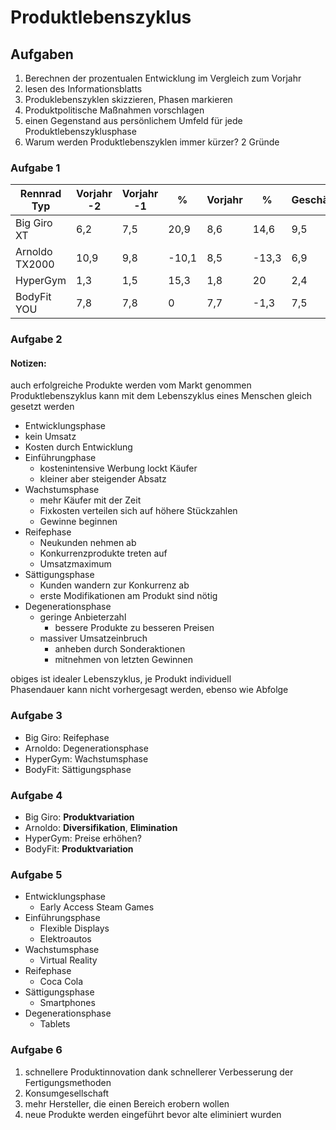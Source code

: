 # Produktlebenszyklus
## Aufgaben
1. Berechnen der prozentualen Entwicklung im Vergleich zum Vorjahr
2. lesen des Informationsblatts
3. Produklebenszyklen skizzieren, Phasen markieren
4. Produktpolitische Maßnahmen vorschlagen
5. einen Gegenstand aus persönlichem Umfeld für jede Produktlebenszyklusphase
6. Warum werden Produktlebenszyklen immer kürzer? 2 Gründe



### Aufgabe 1
|Rennrad Typ|Vorjahr -2|Vorjahr -1|%|Vorjahr|%|Geschäftsjahr|%|
|---|---|---|---|---|---|---|---|
|Big Giro XT| 6,2 | 7,5 |20,9 | 8,6|14,6 | 9,5|10,4|
|Arnoldo TX2000| 10,9|9,8|-10,1|8,5|-13,3|6,9|-18,8|
|HyperGym|1,3|1,5|15,3|1,8|20|2,4|33,3|
|BodyFit YOU|7,8|7,8|0|7,7|-1,3|7,5|-2,6|

### Aufgabe 2
#### Notizen:
auch erfolgreiche Produkte werden vom Markt genommen<br>
Produktlebenszyklus kann mit dem Lebenszyklus eines Menschen gleich gesetzt werden<br>
- Entwicklungsphase
 - kein Umsatz
 - Kosten durch Entwicklung
- Einführungphase
  - kostenintensive Werbung lockt Käufer
  - kleiner aber steigender Absatz
- Wachstumsphase
  - mehr Käufer mit der Zeit
  - Fixkosten verteilen sich auf höhere Stückzahlen
  - Gewinne beginnen
- Reifephase
  - Neukunden nehmen ab
  - Konkurrenzprodukte treten auf
  - Umsatzmaximum
- Sättigungsphase
  - Kunden wandern zur Konkurrenz ab
  - erste Modifikationen am Produkt sind nötig
- Degenerationsphase
  - geringe Anbieterzahl
    - bessere Produkte zu besseren Preisen
  - massiver Umsatzeinbruch
    - anheben durch Sonderaktionen
    - mitnehmen von letzten Gewinnen

obiges ist idealer Lebenszyklus, je Produkt individuell <br>
Phasendauer kann nicht vorhergesagt werden, ebenso wie Abfolge

### Aufgabe 3
- Big Giro: Reifephase
- Arnoldo: Degenerationsphase
- HyperGym: Wachstumsphase
- BodyFit: Sättigungsphase

### Aufgabe 4
- Big Giro: **Produktvariation**
- Arnoldo: **Diversifikation**, **Elimination**
- HyperGym: Preise erhöhen?
- BodyFit: **Produktvariation**

### Aufgabe 5
- Entwicklungsphase
  - Early Access Steam Games
- Einführungsphase
  - Flexible Displays
  - Elektroautos
- Wachstumsphase
  - Virtual Reality
- Reifephase
  - Coca Cola
- Sättigungsphase
  - Smartphones
- Degenerationsphase
  - Tablets

### Aufgabe 6
1. schnellere Produktinnovation dank schnellerer Verbesserung der Fertigungsmethoden
2. Konsumgesellschaft
3. mehr Hersteller, die einen Bereich erobern wollen
4. neue Produkte werden eingeführt bevor alte eliminiert wurden

